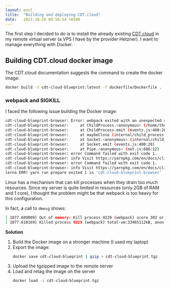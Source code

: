 ```yaml
---
layout: post
title:  "Building and deploying CDT.cloud"
date:   2022-10-26 09:58:54 +0100
---
```

The first step I decided to do is to install the already existing [CDT.cloud][cdt-cloud] in my remote virtual server (a VPS I have by the provider Hetzner).
I want to manage everything with Docker.

## Building CDT.cloud docker image
The CDT.cloud documentation suggests the command to create the docker image:

```sh
docker build -t cdt-cloud-blueprint:latest -f dockerfile/Dockerfile .
```
### webpack and SIGKILL
I faced the following issue building the Docker image:

```sh
cdt-cloud-blueprint-browser: Error: webpack exited with an unexpected signal: SIGKILL.
cdt-cloud-blueprint-browser:     at ChildProcess.<anonymous> (/home/theia/cdt-cloud-blueprint/node_modules/@theia/application-manager/lib/application-process.js:59:28)
cdt-cloud-blueprint-browser:     at ChildProcess.emit (events.js:400:28)
cdt-cloud-blueprint-browser:     at maybeClose (internal/child_process.js:1088:16)
cdt-cloud-blueprint-browser:     at Socket.<anonymous> (internal/child_process.js:446:11)
cdt-cloud-blueprint-browser:     at Socket.emit (events.js:400:28)
cdt-cloud-blueprint-browser:     at Pipe.<anonymous> (net.js:686:12)
cdt-cloud-blueprint-browser: error Command failed with exit code 1.
cdt-cloud-blueprint-browser: info Visit https://yarnpkg.com/en/docs/cli/run for documentation about this command.
cdt-cloud-blueprint-browser: error Command failed with exit code 1.
cdt-cloud-blueprint-browser: info Visit https://yarnpkg.com/en/docs/cli/run for documentation about this command.
lerna ERR! yarn run prepare exited 1 in 'cdt-cloud-blueprint-browser'
```
Linux has a mechanism that can kill processes when they drain too much resources. Since my server is quite limited in resources (only 2GB of RAM and 1 core), I thought the problem might be that webpack is too heavy for this configuration.

In fact, a call to `dmesg` shows:
```sh
[ 1077.609009] Out of memory: Kill process 9229 (webpack) score 303 or sacrifice child
[ 1077.610169] Killed process 9229 (webpack) total-vm:33465112kB, anon-rss:1166192kB, file-rss:0kB, shmem-rss:0kB
```
**Solution**
1. Build the Docker image on a stronger machine (I used my laptop)
1. Export the image:
	```sh
	docker save cdt-cloud-blueprint | gzip > cdt-cloud-blueprint.tgz
	```
1. Upload the tgzipped image to the remote server
1. Load and retag the image on the server
	```sh
	docker load -i cdt-cloud-blueprint.tgz
	```

[cdt-cloud]: https://github.com/eclipse-cdt-cloud/cdt-cloud

